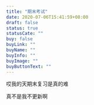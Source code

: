 ```yaml
---
title: "期末考试"
date: 2020-07-06T15:41:59+08:00
draft: false
status: true
statusCate: ""
buy: false
buyLink: ""
buyName: ""
buyInfo: ""
buyImage: ""
buyButtonText: ""
---
```


哎我的天期末复习是真的难

真不是我不更新啊